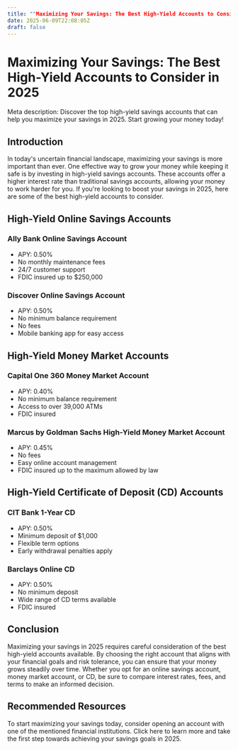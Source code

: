 ```yaml
---
title: ""Maximizing Your Savings: The Best High-Yield Accounts to Consider in 2025""
date: 2025-06-09T22:08:05Z
draft: false
---
```


# Maximizing Your Savings: The Best High-Yield Accounts to Consider in 2025

Meta description: Discover the top high-yield savings accounts that can help you maximize your savings in 2025. Start growing your money today!

## Introduction

In today's uncertain financial landscape, maximizing your savings is more important than ever. One effective way to grow your money while keeping it safe is by investing in high-yield savings accounts. These accounts offer a higher interest rate than traditional savings accounts, allowing your money to work harder for you. If you're looking to boost your savings in 2025, here are some of the best high-yield accounts to consider.

## High-Yield Online Savings Accounts

### Ally Bank Online Savings Account

- APY: 0.50%
- No monthly maintenance fees
- 24/7 customer support
- FDIC insured up to $250,000

### Discover Online Savings Account

- APY: 0.50%
- No minimum balance requirement
- No fees
- Mobile banking app for easy access

## High-Yield Money Market Accounts

### Capital One 360 Money Market Account

- APY: 0.40%
- No minimum balance requirement
- Access to over 39,000 ATMs
- FDIC insured

### Marcus by Goldman Sachs High-Yield Money Market Account

- APY: 0.45%
- No fees
- Easy online account management
- FDIC insured up to the maximum allowed by law

## High-Yield Certificate of Deposit (CD) Accounts

### CIT Bank 1-Year CD

- APY: 0.50%
- Minimum deposit of $1,000
- Flexible term options
- Early withdrawal penalties apply

### Barclays Online CD

- APY: 0.50%
- No minimum deposit
- Wide range of CD terms available
- FDIC insured

## Conclusion

Maximizing your savings in 2025 requires careful consideration of the best high-yield accounts available. By choosing the right account that aligns with your financial goals and risk tolerance, you can ensure that your money grows steadily over time. Whether you opt for an online savings account, money market account, or CD, be sure to compare interest rates, fees, and terms to make an informed decision.

## Recommended Resources

To start maximizing your savings today, consider opening an account with one of the mentioned financial institutions. Click here to learn more and take the first step towards achieving your savings goals in 2025.
